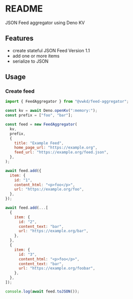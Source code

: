 # README

JSON Feed aggregator using Deno KV



## Features

- create stateful JSON Feed Version 1.1
- add one or more items
- serialize to JSON



## Usage

### Create feed

```js
import { FeedAggregator } from "@vwkd/feed-aggregator";

const kv = await Deno.openKv(":memory:");
const prefix = ["foo", "bar"];

const feed = new FeedAggregator(
  kv,
  prefix,
  {
    title: "Example Feed",
    home_page_url: "https://example.org",
    feed_url: "https://example.org/feed.json",
  },
);

await feed.add({
  item: {
    id: "1",
    content_html: "<p>foo</p>",
    url: "https://example.org/foo",
  },
});

await feed.add(...[
  {
    item: {
      id: "2",
      content_text: "bar",
      url: "https://example.org/bar",
    },
  },
  {
    item: {
      id: "3",
      content_html: "<p>foo</p>",
      content_text: "bar",
      url: "https://example.org/foobar",
    },
  },
]);

console.log(await feed.toJSON());
```
